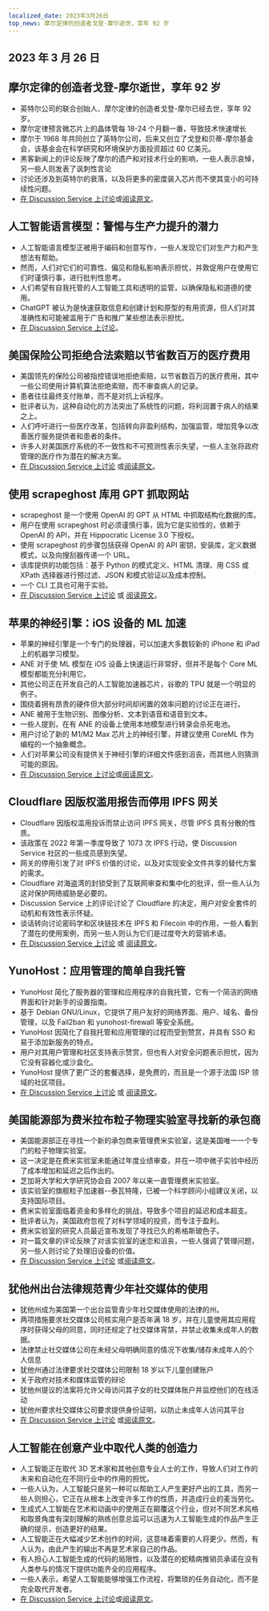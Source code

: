 ```yaml
---
localized_date: 2023年3月26日
top_news: 摩尔定律的创造者戈登-摩尔逝世，享年 92 岁
---
```


## 2023 年 3 月 26 日

## 摩尔定律的创造者戈登-摩尔逝世，享年 92 岁

- 英特尔公司的联合创始人、摩尔定律的创造者戈登-摩尔已经去世，享年 92 岁。
- 摩尔定律预言微芯片上的晶体管每 18-24 个月翻一番，导致技术快速增长
- 摩尔于 1968 年共同创立了英特尔公司，后来又创立了戈登和贝蒂-摩尔基金会，该基金会在科学研究和环境保护方面投资超过 60 亿美元。
- 黑客新闻上的评论反映了摩尔的遗产和对技术行业的影响，一些人表示哀悼，另一些人则发表了讽刺性言论
- 讨论还涉及到英特尔的衰落，以及将更多的密度装入芯片而不使其变小的可持续性问题。
- [在 Discussion Service 上讨论](http://news.ycombinator.com/item?id=35297420)或[阅读原文](https://www.moore.org/article-detail?newsUrlName=in-memoriam-gordon-moore-1929-2023)。

## 人工智能语言模型：警惕与生产力提升的潜力

- 人工智能语言模型正被用于编码和创意写作，一些人发现它们对生产力和产生想法有帮助。
- 然而，人们对它们的可靠性、偏见和隐私影响表示担忧，并敦促用户在使用它们时谨慎行事，进行批判性思考。
- 人们希望有自我托管的人工智能工具和透明的监管，以确保隐私和道德的使用。
- ChatGPT 被认为是快速获取信息和创建计划和原型的有用资源，但人们对其准确性和可能被滥用于广告和推广某些想法表示担忧。
- [在 Discussion Service 上讨论](http://news.ycombinator.com/item?id=35299071)。

## 美国保险公司拒绝合法索赔以节省数百万的医疗费用

- 美国领先的保险公司被指控错误地拒绝索赔，以节省数百万的医疗费用，其中一些公司使用计算机算法拒绝索赔，而不审查病人的记录。
- 患者往往最终支付账单，而不是对抗上诉程序。
- 批评者认为，这种自动化的方法突出了系统性的问题，将利润置于病人的结果之上。
- 人们呼吁进行一些医疗改革，包括转向非盈利结构，加强监管，增加竞争以改善医疗服务提供者和患者的条件。
- 许多人对美国医疗系统的不一致性和不可预测性表示失望，一些人主张将政府管理的医疗作为潜在的解决方案。
- [在 Discussion Service 上讨论](http://news.ycombinator.com/item?id=35304017) 或[阅读原文](https://www.propublica.org/article/cigna-pxdx-medical-health-insurance-rejection-claims)。

## 使用 scrapeghost 库用 GPT 抓取网站

- scrapeghost 是一个使用 OpenAI 的 GPT 从 HTML 中抓取结构化数据的库。
- 用户在使用 scrapeghost 时必须谨慎行事，因为它是实验性的，依赖于 OpenAI 的 API，并在 Hippocratic License 3.0 下授权。
- 使用 scrapeghost 的步骤包括获得 OpenAI 的 API 密钥，安装库，定义数据模式，以及向搜刮器传递一个 URL。
- 该库提供的功能包括：基于 Python 的模式定义、HTML 清理、用 CSS 或 XPath 选择器进行预过滤、JSON 和模式验证以及成本控制。
- 一个 CLI 工具也可用于实验。
- [在 Discussion Service 上讨论](http://news.ycombinator.com/item?id=35305655) 或 [阅读原文](https://jamesturk.github.io/scrapeghost/)。

## 苹果的神经引擎：iOS 设备的 ML 加速

- 苹果的神经引擎是一个专门的处理器，可以加速大多数较新的 iPhone 和 iPad 上的机器学习模型。
- ANE 对于使 ML 模型在 iOS 设备上快速运行非常好，但并不是每个 Core ML 模型都能充分利用它。
- 其他公司正在开发自己的人工智能加速器芯片，谷歌的 TPU 就是一个明显的例子。
- 围绕着拥有昂贵的硬件但大部分时间却闲置的效率问题的讨论正在进行。
- ANE 被用于生物识别、图像分析、文本到语音和语音到文本。
- 一些人提到，在有 ANE 的设备上使用本地模型进行转录会杀死电池。
- 用户讨论了新的 M1/M2 Max 芯片上的神经引擎，并建议使用 CoreML 作为编程的一个抽象概念。
- 人们对苹果公司没有提供关于神经引擎的详细文件感到沮丧，而其他人则猜测可能的原因。
- [在 Discussion Service 上讨论](http://news.ycombinator.com/item?id=35301447)或[阅读原文](https://github.com/hollance/neural-engine)。

## Cloudflare 因版权滥用报告而停用 IPFS 网关

- Cloudflare 因版权滥用投诉而禁止访问 IPFS 网关，尽管 IPFS 具有分散的性质。
- 该政策在 2022 年第一季度导致了 1073 次 IPFS 行动，使 Discussion Service 社区的一些成员感到失望。
- 网关的停用引发了对 IPFS 价值的讨论，以及对实现安全文件共享的替代方案的需求。
- Cloudflare 对海盗湾的封锁受到了互联网审查和集中化的批评，但一些人认为这对保护网络威胁是必要的。
- Discussion Service 上的评论讨论了 Cloudflare 的决定，用户对安全套件的动机和有效性表示怀疑。
- 谈话转向讨论密码学和区块链技术在 IPFS 和 Filecoin 中的作用，一些人看到了潜在的使用案例，而另一些人则认为它们是过度夸大的营销术语。
- [在 Discussion Service 上讨论](http://news.ycombinator.com/item?id=35300200) 或 [阅读原文](https://torrentfreak.com/cloudflare-disables-access-to-pirated-content-on-its-ipfs-gateway-230324/)。

## YunoHost：应用管理的简单自我托管

- YunoHost 简化了服务器的管理和应用程序的自我托管，它有一个简洁的网络界面和针对新手的设置指南。
- 基于 Debian GNU/Linux，它提供了用户友好的网络界面、用户、域名、备份管理，以及 Fail2ban 和 yunohost-firewall 等安全系统。
- YunoHost 因简化了自我托管和应用管理的过程而受到赞赏，并具有 SSO 和易于添加新服务的特点。
- 用户对其用户管理和社区支持表示赞赏，但也有人对安全问题表示担忧，因为它没有容器化或沙盒化。
- YunoHost 提供了更广泛的套餐选择，是免费的，而且是一个源于法国 ISP 领域的社区项目。
- [在 Discussion Service 上讨论](http://news.ycombinator.com/item?id=35300482) 或 [阅读原文](https://yunohost.org)。

## 美国能源部为费米拉布粒子物理实验室寻找新的承包商

- 美国能源部正在寻找一个新的承包商来管理费米实验室，这是美国唯一一个专门的粒子物理实验室。
- 这一决定是在费米实验室未能通过年度业绩审查，并在一项中微子实验中经历了成本增加和延迟之后作出的。
- 芝加哥大学和大学研究协会自 2007 年以来一直管理费米实验室。
- 该实验室的旗舰粒子加速器--泰瓦特隆，已被一个科学顾问小组建议关闭，以支持国际项目。
- 费米实验室面临着资金和多样化的挑战，导致多个项目的延迟和成本超支。
- 批评者认为，美国政府忽视了对科学领域的投资，而专注于盈利。
- 费米实验室的研究人员最近宣布发现了寻找已久的希格斯玻色子。
- 对一篇文章的评论反映了对该实验室的迷恋和沮丧，一些人强调了管理问题，另一些人则讨论了处理旧设备的价值。
- [在 Discussion Service 上讨论](http://news.ycombinator.com/item?id=35303391) 或[阅读原文](https://www.science.org/content/article/major-shake-coming-fermilab-troubled-u-s-particle-physics-center)。

## 犹他州出台法律规范青少年社交媒体的使用

- 犹他州成为美国第一个出台监管青少年社交媒体使用的法律的州。
- 两项措施要求社交媒体公司核实用户是否年满 18 岁，并在儿童使用其应用程序时获得父母的同意，同时还规定了社交媒体宵禁，并禁止收集未成年人的数据。
- 法律禁止社交媒体公司在未经父母明确同意的情况下收集/储存未成年人的个人信息
- 犹他州通过法律要求社交媒体公司限制 18 岁以下儿童创建账户
- 关于政府对技术和媒体监管的辩论
- 犹他州提议的法案将允许父母访问其子女的社交媒体账户并监控他们的在线活动
- 犹他州要求社交媒体公司要求提供身份证明，以防止未成年人访问其平台
- [在 Discussion Service 上讨论](http://news.ycombinator.com/item?id=35307647) 或[阅读原文](https://www.bbc.com/news/world-us-canada-65060733)。

## 人工智能在创意产业中取代人类的创造力

- 人工智能正在取代 3D 艺术家和其他创意专业人士的工作，导致人们对工作的未来和自动化在不同行业中的作用的担忧。
- 一些人认为，人工智能只是另一种可以帮助工人产生更好产出的工具，而另一些人则担心，它正在从根本上改变许多工作的性质，并造成行业的麦当劳化。
- 生成式人工智能在艺术和动画中的使用正在颠覆这个行业，但对不同艺术风格和取景角度有深刻理解的熟练创意总监可以迅速为人工智能生成的作品产生正确的提示，创造更好的结果。
- 人工智能正在大幅减少艺术创作的时间，这意味着需要的人将更少。然而，有人认为，由此产生的输出不再是艺术家自己的作品。
- 有人担心人工智能生成的代码的局限性，以及潜在的蛇精病推销员承诺在没有人类参与的情况下提供功能齐全的应用程序。
- 一些人表示，希望人工智能能够增强工作流程，将繁琐的任务自动化，而不是完全取代开发者。
- [在 Discussion Service 上讨论](http://news.ycombinator.com/item?id=35308498)或[阅读原文](https://reddit.com/r/blender/comments/121lhfq/i_lost_everything_that_made_me_love_my_job/)。
